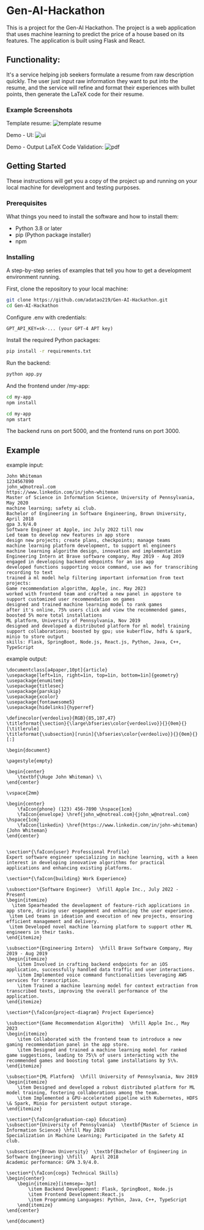 # Gen-AI-Hackathon

This is a project for the Gen-AI Hackathon. The project is a web application that uses machine learning to predict the price of a house based on its features. The application is built using Flask and React.

## Functionality: 

It's a service helping job seekers formulate a resume from raw description quickly.
The user just input raw information they want to put into the resume, 
and the service will refine and format their experiences with bullet points,
then generate the LaTeX code for their resume.

### Example Screenshots

Template resume:
![template resume](https://res.cloudinary.com/dvidz8bwi/image/upload/v1708207815/samples/readme_img_isjsiw.png)

Demo - UI:
![ui](https://res.cloudinary.com/dvidz8bwi/image/upload/v1708208681/samples/4321708208652_.pic_uzeufm.png)

Demo - Output LaTeX Code Validation:
![pdf](https://res.cloudinary.com/dvidz8bwi/image/upload/v1708208682/samples/4311708208652_.pic_pdvxme.jpg)

## Getting Started

These instructions will get you a copy of the project up and running on your local machine for development and testing purposes.

### Prerequisites

What things you need to install the software and how to install them:

- Python 3.8 or later
- pip (Python package installer)
- npm

### Installing

A step-by-step series of examples that tell you how to get a development environment running.

First, clone the repository to your local machine:

```bash
git clone https://github.com/adatao219/Gen-AI-Hackathon.git
cd Gen-AI-Hackathon
```

Configure .env with credentials:
```
GPT_API_KEY=sk-... (your GPT-4 APT key)
```

Install the required Python packages:
```bash
pip install -r requirements.txt
```

Run the backend:

```bash
python app.py
```

And the frontend under /my-app:

```bash
cd my-app
npm install
```

```bash
cd my-app
npm start
```

The backend runs on port 5000, and the frontend runs on port 3000.


## Example
example input:
```
John Whiteman
1234567890
john_w@notreal.com
https://www.linkedin.com/in/john-whiteman
Master of Science in Information Science, University of Pennsylvania, May 2020
machine learning; safety ai club.
Bachelor of Engineering in Software Engineering, Brown University, April 2018
gpa 3.9/4.0
Software Engineer at Apple, inc July 2022 till now
Led team to develop new features in app store
design new projects; create plans, checkpoints; manage teams
machine learning platform development, to support ml engineers
machine learning algorithm design, innovation and implementation
Engineering Intern at Brave software company, May 2019 - Aug 2019
engaged in developing backend ednpoints for an ios app
developed functions supporting voice command, use aws for transcribing recording to text
trained a ml model help filtering important information from text
projects:
Game recommendation algorithm, Apple, inc. May 2023
worked with frontend team and crafted a new panel in appstore to support customized user recommendation on games
designed and trained machine learning model to rank games
after it's online, 75% users click and view the recommended games, boosted 5% more total installations
ML platform, University of Pennsylvania, Nov 2019
designed and developed a distributed platform for ml model training
support collaborations; boosted by gpu; use kuberflow, hdfs & spark,  minio to store output
skills: Flask, SpringBoot, Node.js, React.js, Python, Java, C++, TypeScript
```

example output:
```
\documentclass[a4paper,10pt]{article}
\usepackage[left=1in, right=1in, top=1in, bottom=1in]{geometry}
\usepackage{enumitem}
\usepackage{titlesec}
\usepackage{parskip}
\usepackage{xcolor}
\usepackage{fontawesome5}
\usepackage[hidelinks]{hyperref}

\definecolor{verdeolivo}{RGB}{85,107,47}
\titleformat{\section}{\large\bfseries\color{verdeolivo}}{}{0em}{}[\titlerule]
\titleformat{\subsection}[runin]{\bfseries\color{verdeolivo}}{}{0em}{}[:]

\begin{document}

\pagestyle{empty}

\begin{center}
    \textbf{\Huge John Whiteman} \\
\end{center}

\vspace{2mm}

\begin{center}
    \faIcon{phone} (123) 456-7890 \hspace{1cm}
    \faIcon{envelope} \href{john_w@notreal.com}{john_w@notreal.com} \hspace{1cm}
    \faIcon{linkedin} \href{https://www.linkedin.com/in/john-whiteman}{John Whiteman}
\end{center}


\section*{\faIcon{user} Professional Profile}
Expert software engineer specializing in machine learning, with a keen interest in developing innovative algorithms for practical applications and enhancing existing platforms. 

\section*{\faIcon{building} Work Experience}

\subsection*{Software Engineer}  \hfill Apple Inc., July 2022 - Present
\begin{itemize}
  \item Spearheaded the development of feature-rich applications in app store, driving user engagement and enhancing the user experience.
 \item Led teams in ideation and execution of new projects, ensuring efficient management and delivery.
 \item Developed novel machine learning platform to support other ML engineers in their tasks.
\end{itemize}

\subsection*{Engineering Intern}  \hfill Brave Software Company, May 2019 - Aug 2019
\begin{itemize}
    \item Involved in crafting backend endpoints for an iOS application, successfully handled data traffic and user interactions.
    \item Implemented voice command functionalities leveraging AWS services for transcription.
    \item Trained a machine learning model for context extraction from transcribed texts, improving the overall performance of the application.
\end{itemize}

\section*{\faIcon{project-diagram} Project Experience}

\subsection*{Game Recommendation Algorithm}  \hfill Apple Inc., May 2023
\begin{itemize}
    \item Collaborated with the frontend team to introduce a new gaming recommendation panel in the app store.
    \item Designed and trained a machine learning model for ranked game suggestions, leading to 75\% of users interacting with the recommended games and boosting total game installations by 5\%.
\end{itemize}

\subsection*{ML Platform}  \hfill University of Pennsylvania, Nov 2019
\begin{itemize}
    \item Designed and developed a robust distributed platform for ML model training, fostering collaborations among the team.
    \item Implemented a GPU-accelerated pipeline with Kubernetes, HDFS \& Spark, Minio for persistent output storage.
\end{itemize}

\section*{\faIcon{graduation-cap} Education}
\subsection*{University of Pennsylvania}  \textbf{Master of Science in Information Science} \hfill May 2020
Specialization in Machine Learning; Participated in the Safety AI club.

\subsection*{Brown University}  \textbf{Bachelor of Engineering in Software Engineering} \hfill   April 2018
Academic performance: GPA 3.9/4.0.

\section*{\faIcon{cogs} Technical Skills}
\begin{center}
    \begin{itemize}[itemsep=-3pt]
        \item Backend Development: Flask, SpringBoot, Node.js
        \item Frontend Development:React.js
        \item Programming Languages: Python, Java, C++, TypeScript
    \end{itemize}
\end{center}

\end{document}
```

